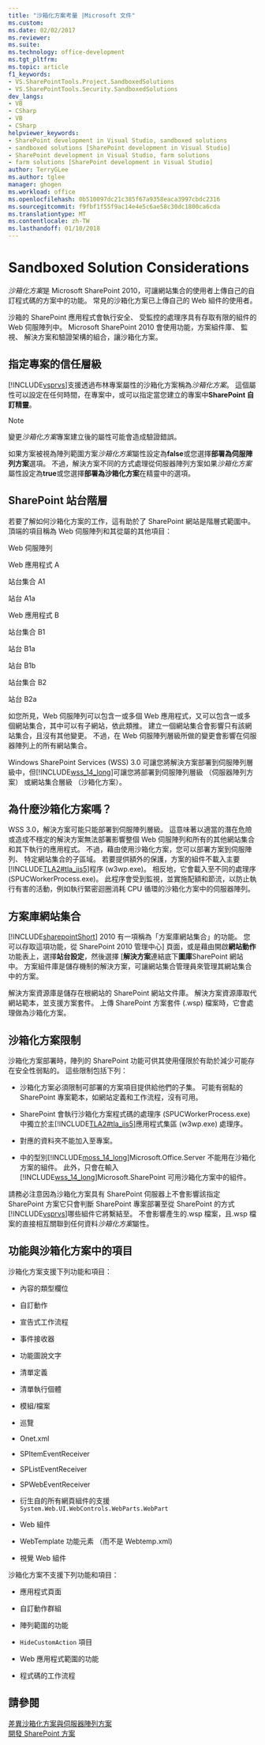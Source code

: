 ```yaml
---
title: "沙箱化方案考量 |Microsoft 文件"
ms.custom: 
ms.date: 02/02/2017
ms.reviewer: 
ms.suite: 
ms.technology: office-development
ms.tgt_pltfrm: 
ms.topic: article
f1_keywords:
- VS.SharePointTools.Project.SandboxedSolutions
- VS.SharePointTools.Security.SandboxedSolutions
dev_langs:
- VB
- CSharp
- VB
- CSharp
helpviewer_keywords:
- SharePoint development in Visual Studio, sandboxed solutions
- sandboxed solutions [SharePoint development in Visual Studio]
- SharePoint development in Visual Studio, farm solutions
- farm solutions [SharePoint development in Visual Studio]
author: TerryGLee
ms.author: tglee
manager: ghogen
ms.workload: office
ms.openlocfilehash: 0b510097dc21c385f67a9358eaca3997cbdc2316
ms.sourcegitcommit: f9fbf1f55f9ac14e4e5c6ae58c30dc1800ca6cda
ms.translationtype: MT
ms.contentlocale: zh-TW
ms.lasthandoff: 01/10/2018
---
```

# <a name="sandboxed-solution-considerations"></a>Sandboxed Solution Considerations
  *沙箱化方案*是 Microsoft SharePoint 2010，可讓網站集合的使用者上傳自己的自訂程式碼的方案中的功能。 常見的沙箱化方案已上傳自己的 Web 組件的使用者。  
  
 沙箱的 SharePoint 應用程式會執行安全、 受監控的處理序具有存取有限的組件的 Web 伺服陣列中。 Microsoft SharePoint 2010 會使用功能，方案組件庫、 監視、 解決方案和驗證架構的組合，讓沙箱化方案。  
  
## <a name="specifying-project-trust-level"></a>指定專案的信任層級  
 [!INCLUDE[vsprvs](../sharepoint/includes/vsprvs-md.md)]支援透過布林專案屬性的沙箱化方案稱為*沙箱化方案*。 這個屬性可以設定在任何時間，在專案中，或可以指定當您建立的專案中**SharePoint 自訂精靈**。  
  
> [!NOTE]  
>  變更*沙箱化方案*專案建立後的屬性可能會造成驗證錯誤。  
  
 如果方案被視為陣列範圍方案*沙箱化方案*屬性設定為**false**或您選擇**部署為伺服陣列方案**選項。 不過，解決方案不同的方式處理從伺服器陣列方案如果*沙箱化方案*屬性設定為**true**或您選擇**部署為沙箱化方案**在精靈中的選項。  
  
## <a name="sharepoint-site-hierarchy"></a>SharePoint 站台階層  
 若要了解如何沙箱化方案的工作，這有助於了 SharePoint 網站是階層式範圍中。 頂端的項目稱為 Web 伺服陣列和其從屬的其他項目：  
  
 Web 伺服陣列  
  
 Web 應用程式 A  
  
 站台集合 A1  
  
 站台 A1a  
  
 Web 應用程式 B  
  
 站台集合 B1  
  
 站台 B1a  
  
 站台 B1b  
  
 站台集合 B2  
  
 站台 B2a  
  
 如您所見，Web 伺服陣列可以包含一或多個 Web 應用程式，又可以包含一或多個網站集合，其中可以有子網站，依此類推。 建立一個網站集合會影響只有該網站集合，且沒有其他變更。 不過，在 Web 伺服陣列層級所做的變更會影響在伺服器陣列上的所有網站集合。  
  
 Windows SharePoint Services (WSS) 3.0 可讓您將解決方案部署到伺服陣列層級中，但[!INCLUDE[wss_14_long](../sharepoint/includes/wss-14-long-md.md)]可讓您將部署到伺服陣列層級 （伺服器陣列方案） 或網站集合層級 （沙箱化方案）。  
  
## <a name="why-sandboxed-solutions"></a>為什麼沙箱化方案嗎？  
 WSS 3.0，解決方案可能只能部署到伺服陣列層級。 這意味著以適當的潛在危險或造成不穩定的解決方案無法部署影響整個 Web 伺服陣列和所有的其他網站集合和其下執行的應用程式。 不過，藉由使用沙箱化方案，您可以部署方案到伺服陣列、 特定網站集合的子區域。 若要提供額外的保護，方案的組件不載入主要[!INCLUDE[TLA2#tla_iis5](../sharepoint/includes/tla2sharptla-iis5-md.md)]程序 (w3wp.exe)。 相反地，它會載入至不同的處理序 (SPUCWorkerProcess.exe)。 此程序會受到監視，並實施配額和節流，以防止執行有害的活動，例如執行緊密迴圈消耗 CPU 循環的沙箱化方案中的伺服器陣列。  
  
## <a name="site-collection-solution-gallery"></a>方案庫網站集合  
 [!INCLUDE[sharepointShort](../sharepoint/includes/sharepointshort-md.md)] 2010 有一項稱為「方案庫網站集合」的功能。 您可以存取這項功能，從 SharePoint 2010 管理中心] 頁面，或是藉由開啟**網站動作**功能表上，選擇**站台設定**，然後選擇 [**解決方案**連結底下**圖庫**SharePoint 網站中。 方案組件庫是儲存機制的解決方案，可讓網站集合管理員來管理其網站集合中的方案。  
  
 解決方案資源庫是儲存在根網站的 SharePoint 網站文件庫。 解決方案資源庫取代網站範本，並支援方案套件。 上傳 SharePoint 方案套件 (.wsp) 檔案時，它會處理做為沙箱化方案。  
  
## <a name="sandboxed-solution-limitations"></a>沙箱化方案限制  
 沙箱化方案部署時，陣列的 SharePoint 功能可供其使用僅限於有助於減少可能存在安全性弱點的。 這些限制包括下列：  
  
-   沙箱化方案必須限制可部署的方案項目提供給他們的子集。 可能有弱點的 SharePoint 專案範本，如網站定義和工作流程，沒有可用。  
  
-   SharePoint 會執行沙箱化方案程式碼的處理序 (SPUCWorkerProcess.exe) 中獨立於主[!INCLUDE[TLA2#tla_iis5](../sharepoint/includes/tla2sharptla-iis5-md.md)]應用程式集區 (w3wp.exe) 處理序。  
  
-   對應的資料夾不能加入至專案。  
  
-   中的型別[!INCLUDE[moss_14_long](../sharepoint/includes/moss-14-long-md.md)]Microsoft.Office.Server 不能用在沙箱化方案的組件。 此外，只會在輸入[!INCLUDE[wss_14_long](../sharepoint/includes/wss-14-long-md.md)]Microsoft.SharePoint 可用沙箱化方案中的組件。  
  
 請務必注意因為沙箱化方案具有 SharePoint 伺服器上不會影響該指定 SharePoint 方案它只會判斷 SharePoint 專案部署至從 SharePoint 的方式[!INCLUDE[vsprvs](../sharepoint/includes/vsprvs-md.md)]哪些組件它將繫結至。 不會影響產生的.wsp 檔案，且.wsp 檔案的直接相互關聯到任何資料*沙箱化方案*屬性。  
  
## <a name="capabilities-and-elements-in-sandboxed-solutions"></a>功能與沙箱化方案中的項目  
 沙箱化方案支援下列功能和項目：  
  
-   內容的類型欄位  
  
-   自訂動作  
  
-   宣告式工作流程  
  
-   事件接收器  
  
-   功能圖說文字  
  
-   清單定義  
  
-   清單執行個體  
  
-   模組/檔案  
  
-   巡覽  
  
-   Onet.xml  
  
-   SPItemEventReceiver  
  
-   SPListEventReceiver  
  
-   SPWebEventReceiver  
  
-   衍生自的所有網頁組件的支援`System.Web.UI.WebControls.WebParts.WebPart`  
  
-   Web 組件  
  
-   WebTemplate 功能元素 （而不是 Webtemp.xml)  
  
-   視覺 Web 組件  
  
 沙箱化方案不支援下列功能和項目：  
  
-   應用程式頁面  
  
-   自訂動作群組  
  
-   陣列範圍的功能  
  
-   `HideCustomAction` 項目  
  
-   Web 應用程式範圍的功能  
  
-   程式碼的工作流程  
  
## <a name="see-also"></a>請參閱  
 [差異沙箱化方案與伺服器陣列方案](../sharepoint/differences-between-sandboxed-and-farm-solutions.md)   
 [開發 SharePoint 方案](../sharepoint/developing-sharepoint-solutions.md)  
  
  